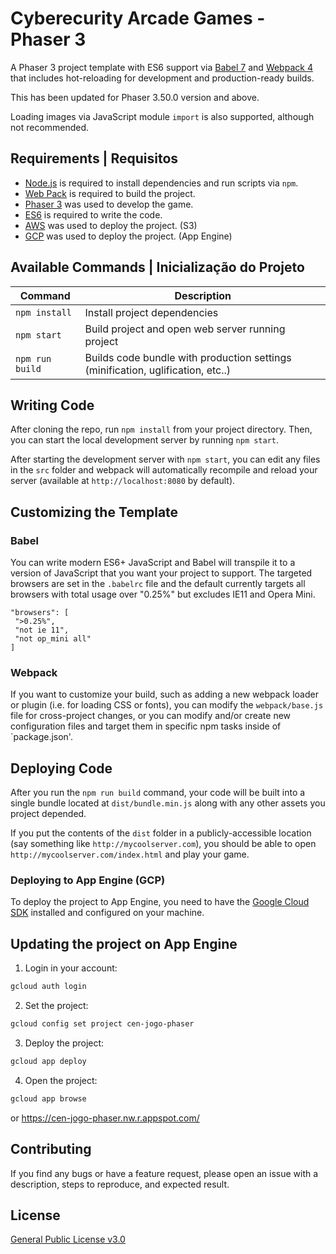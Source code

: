 # Cyberecurity Arcade Games - Phaser 3

A Phaser 3 project template with ES6 support via [Babel 7](https://babeljs.io/) and [Webpack 4](https://webpack.js.org/)
that includes hot-reloading for development and production-ready builds.

This has been updated for Phaser 3.50.0 version and above.

Loading images via JavaScript module `import` is also supported, although not recommended.

## Requirements | Requisitos

* [Node.js](https://nodejs.org) is required to install dependencies and run scripts via `npm`.
* [Web Pack](https://webpack.js.org/) is required to build the project.
* [Phaser 3](https://phaser.io/phaser3) was used to develop the game.
* [ES6](https://www.w3schools.com/js/js_es6.asp) is required to write the code.
* [AWS](https://aws.amazon.com/pt/) was used to deploy the project. (S3)
* [GCP](https://cloud.google.com/) was used to deploy the project. (App Engine)

## Available Commands | Inicialização do Projeto

| Command         | Description                                                                     |
|-----------------|---------------------------------------------------------------------------------|
| `npm install`   | Install project dependencies                                                    |
| `npm start`     | Build project and open web server running project                               |
| `npm run build` | Builds code bundle with production settings (minification, uglification, etc..) |

## Writing Code

After cloning the repo, run `npm install` from your project directory. Then, you can start the local development server
by running `npm start`.

After starting the development server with `npm start`, you can edit any files in the `src` folder and webpack will
automatically recompile and reload your server (available at `http://localhost:8080` by default).

## Customizing the Template

### Babel

You can write modern ES6+ JavaScript and Babel will transpile it to a version of JavaScript that you want your project
to support. The targeted browsers are set in the `.babelrc` file and the default currently targets all browsers with
total usage over "0.25%" but excludes IE11 and Opera Mini.

 ```
"browsers": [
  ">0.25%",
  "not ie 11",
  "not op_mini all"
]
 ```

### Webpack

If you want to customize your build, such as adding a new webpack loader or plugin (i.e. for loading CSS or fonts), you
can modify the `webpack/base.js` file for cross-project changes, or you can modify and/or create new configuration files
and target them in specific npm tasks inside of `package.json'.

## Deploying Code

After you run the `npm run build` command, your code will be built into a single bundle located at `dist/bundle.min.js`
along with any other assets you project depended.

If you put the contents of the `dist` folder in a publicly-accessible location (say something
like `http://mycoolserver.com`), you should be able to open `http://mycoolserver.com/index.html` and play your game.

### Deploying to App Engine (GCP)

To deploy the project to App Engine, you need to have the [Google Cloud SDK](https://cloud.google.com/sdk/) installed
and configured on your machine.

## Updating the project on App Engine

1. Login in your account:

```bash
gcloud auth login
```

2. Set the project:

```bash
gcloud config set project cen-jogo-phaser
```

3. Deploy the project:

```bash
gcloud app deploy
```

4. Open the project:

```bash
gcloud app browse 
```

or
https://cen-jogo-phaser.nw.r.appspot.com/

## Contributing

If you find any bugs or have a feature request, please open an issue with a description, steps to reproduce, and
expected result.

## License

[General Public License v3.0](https://choosealicense.com/licenses/gpl-3.0/)